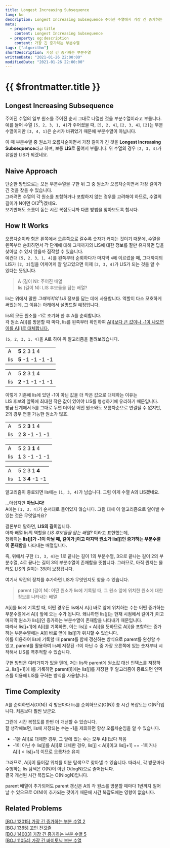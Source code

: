 ```yaml
---
title: Longest Increasing Subsequence
lang: ko
description: Longest Increasing Subsequence 주어진 수열에서 가장 긴 증가하는 부분수열의 길이, 혹은 그 부분수열을 찾는 알고리즘
meta:
  - property: og:title
    content: Longest Increasing Subsequence
  - property: og:description
    content: 가장 긴 증가하는 부분수열
tags: ["algorithm"]
shortDescription: 가장 긴 증가하는 부분수열
writtenDate: "2021-01-26 22:00:00"
modifiedDate: "2021-01-26 22:00:00"
---
```


# {{ $frontmatter.title }}

## Longest Increasing Subsequence

주어진 수열의 일부 원소를 주어진 순서 그대로 나열한 것을 부분수열이라고 부릅니다.  
예를 들어 수열 `[5, 2, 3, 1, 4]`가 주어졌을 때, `[5, 2, 4]`, `[2, 3, 4]`, `[2]`는 부분수열이지만 `[3, 4, 1]`은 순서가 바뀌었기 때문에 부분수열이 아닙니다.

이 때 부분수열 중 원소가 오름차순이면서 가장 길이가 긴 것을 **Longest Increasing Subsequence**라고 하며, 보통 **LIS**로 줄여서 부릅니다. 위 수열의 경우 `[2, 3, 4]`가 유일한 LIS가 되겠네요.

## Naive Approach

단순한 방법으로는 모든 부분수열을 구한 뒤 그 중 원소가 오름차순이면서 가장 길이가 긴 것을 찾을 수 있습니다.  
그러려면 수열의 각 원소를 포함하거나 포함하지 않는 경우를 고려해야 하므로, 수열의 길이가 N이면 O(2<sup>N</sup>)겠네요.  
보기만해도 소름이 돋는 시간 복잡도니까 다른 방법을 찾아보도록 합시다.

## How It Works

오름차순이라 함은 왼쪽에서 오른쪽으로 갈수록 숫자가 커지는 것이기 때문에, 수열을 왼쪽부터 순회하면서 각 단계에 대해 그때까지의 LIS에 대한 정보를 잘만 유지하면 답을 찾아낼 수 있지 않을까 짐작할 수 있습니다.  
예컨대 `[5, 2, 3, 1, 4]`를 왼쪽부터 순회하다가 마지막 `4`에 이르렀을 때, 그때까지의 LIS가 `[2, 3]`임을 어케어케 잘 알고있으면 이제 `[2, 3, 4]`가 LIS가 되는 것을 알 수 있다는 뜻입니다.

> A (길이 N): 주어진 배열  
> lis (길이 N): LIS 후보들을 담는 배열?

lis는 위에서 말한 _그때까지의 LIS_ 정보를 담는 데에 사용합니다. 역할이 다소 모호하게 써있는데, 그 이유는 아래에서 설명드릴 예정입니다.

lis의 모든 원소를 -1로 초기화 한 후 A를 순회합니다.  
각 원소 A[i]를 방문할 때 마다, lis를 왼쪽부터 확인하여 <U>A[i]보다 큰 값이나 -1이 나오면 이를 A[i]로 대체합니다.</U>

`[5, 2, 3, 1, 4]`을 A로 하여 위 알고리즘을 돌려보겠습니다.

|||
|---|---|
|A|**5** 2 3 1 4|
|lis|**5** -1 -1 -1 -1|

|||
|---|---|
|A|5 **2** 3 1 4|
|lis|**2** -1 -1 -1 -1|

이렇게 기존에 lis에 있던 -1이 아닌 값을 더 작은 값으로 대체하는 이유는  
LIS 후보의 앞쪽에 최대한 작은 값이 있어야 LIS를 형성하기에 유리하기 때문입니다.  
방금 단계에서 5를 그대로 두면 더이상 어떤 원소와도 오름차순으로 연결될 수 없지만, 2의 경우 연결 가능한 원소가 많죠.

|||
|---|---|
|A|5 2 **3** 1 4|
|lis|2 **3** -1 -1 -1|

|||
|---|---|
|A|5 2 3 **1** 4|
|lis|**1** 3 -1 -1 -1|

|||
|---|---|
|A|5 2 3 1 **4**|
|lis|1 3 **4** -1 -1|

알고리즘이 종료되면 lis에는 `[1, 3, 4]`가 남습니다. 그럼 이게 수열 A의 LIS겠네요.

...아쉽지만 **아닙니다!**  
A에는 `[1, 3, 4]`가 순서대로 들어있지 않습니다. 그럼 대체 이 알고리즘으로 알아낼 수 있는 것은 무엇일까요?

결론부터 말하면, **LIS의 길이**입니다.  
아까 배열 lis의 역할을 _LIS 후보들을 담는 배열?_ 이라고 표현했는데,  
정확히는 **lis[j]가 -1이 아닐 때, 길이가 j이고 마지막 원소가 lis[j]인 증가하는 부분수열이 존재함**을 나타내는 배열입니다.  

즉, 위에서 구한 `[1, 3, 4]`는 1로 끝나는 길이 1의 부분수열, 3으로 끝나는 길이 2의 부분수열, 4로 끝나는 길이 3의 부분수열이 존재함을 뜻합니다. 그러므로, 아직 뭔지는 몰라도 LIS의 길이는 3임이 보장됩니다.

여기서 약간의 장치를 추가하면 LIS가 무엇인지도 찾을 수 있습니다.

> parent (길이 N): 어떤 원소가 lis에 기록될 때, 그 원소 앞에 위치한 원소에 대한 정보를 나타내는 배열

A[i]를 lis에 기록할 때, 어떤 경우든 lis에서 A[i] 바로 앞에 위치하는 수는 어떤 증가하는 부분수열에서 A[i] 앞에 오는 수가 됩니다. 왜냐하면 lis[j]는 현재 시점에서 길이가 j이고 마지막 원소가 lis[j]인 증가하는 부분수열이 존재함을 나타내기 때문입니다.  
따라서 lis[j+1]에 A[i]를 기록하면, 이는 lis[j] < A[i]을 뜻하므로 A[i]을 포함하는 증가하는 부분수열에는 A[i] 바로 앞에 lis[j]가 위치할 수 있습니다.  
이를 이용하여 lis에 기록할 때 parent를 함께 갱신하는 방식으로 parent를 완성할 수 있고, parent를 활용하여 lis에 저장된 -1이 아닌 수 중 가장 오른쪽에 있는 숫자부터 시작해서 LIS를 역추적할 수 있습니다.

구현 방법은 여러가지가 있을 텐데, 저는 lis와 parent에 원소값 대신 인덱스를 저장하고, lis[j+1]에 i를 기록하면 parent[i]에는 lis[j]를 저장한 후 알고리즘이 종료되면 인덱스를 이용해 LIS를 구하는 방식을 사용합니다.

## Time Complexity

A를 순회하면서(O(N)) 각 방문마다 lis를 순회하므로(O(N)) 총 시간 복잡도는 O(N<sup>2</sup>)입니다. 처음보다 훨씬 낫군요.

그런데 시간 복잡도를 한번 더 개선할 수 있습니다.  
잘 생각해보면, lis에 저장되는 수는 -1을 제외하면 항상 오름차순임을 알 수 있습니다.
* -1을 A[i]로 대체한 경우, 그 앞에 있는 수는 모두 A[i]보다 작음
* -1이 아닌 수 lis[j]를 A[i]로 대체한 경우, lis[j] < A[i]이고 lis[j+1] == -1이거나 A[i] < lis[j+1] 이므로 오름차순 유지
  
그러므로, A[i]이 들어갈 위치를 이분 탐색으로 찾아낼 수 있습니다. 따라서, 각 방문마다 수행하는 lis 탐색은 O(N)이 아닌 O(logN)으로 줄어듭니다.  
결국 개선된 시간 복잡도는 O(NlogN)입니다.

parent 배열이 추가되어도 parent 갱신은 A의 각 원소를 방문할 때마다 1번까지 일어날 수 있으므로 O(N)이 추가되는 것이기 때문에 시간 복잡도에는 영향이 없습니다.

## Related Problems

[[BOJ 12015] 가장 긴 증가하는 부분 수열 2](https://www.acmicpc.net/problem/12015)  
[[BOJ 1365] 꼬인 전깃줄](https://www.acmicpc.net/problem/1365)  
[[BOJ 14003] 가장 긴 증가하는 부분 수열 5](https://www.acmicpc.net/problem/14003)  
[[BOJ 11054] 가장 긴 바이토닉 부분 수열](https://www.acmicpc.net/problem/11054)

